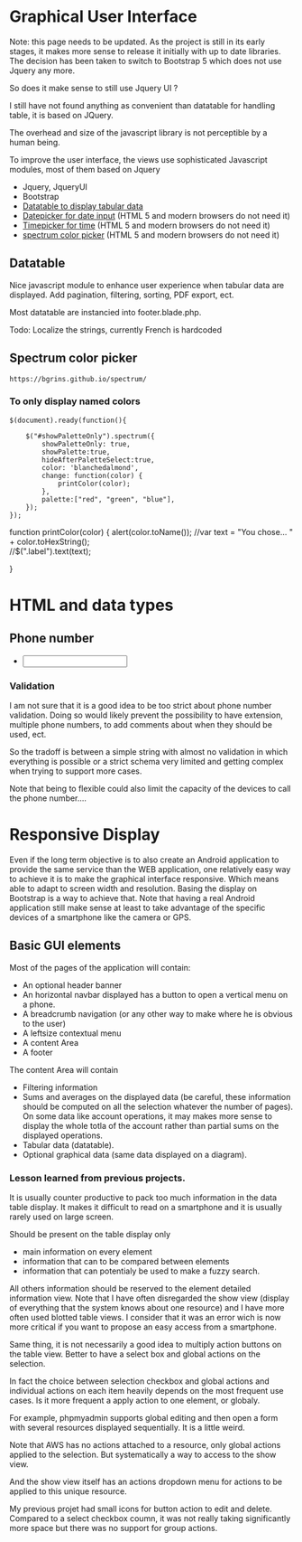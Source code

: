 # Graphical User Interface

Note: this page needs to be updated. As the project is still in its early stages, it makes more sense to release it initially with up to date libraries. The decision has been taken to switch to Bootstrap 5 which does not use Jquery any more. 

So does it make sense to still use Jquery UI ?

I still have not found anything as convenient than datatable for handling table, it is based on JQuery.

The overhead and size of the javascript library is not perceptible by a human being.

To improve the user interface, the views use sophisticated Javascript modules, most of them based on Jquery

* Jquery, JqueryUI
* Bootstrap
* [Datatable to display tabular data](https://datatables.net/)
* [Datepicker for date input](https://jqueryui.com/datepicker/) (HTML 5 and modern browsers do not need it)
* [Timepicker for time](https://timepicker.co/) 				(HTML 5 and modern browsers do not need it)
* [spectrum color picker](https://github.com/seballot/spectrum) (HTML 5 and modern browsers do not need it)

## Datatable

Nice javascript module to enhance user experience when tabular data are displayed. Add pagination, filtering, sorting, PDF export, ect.

Most datatable are instancied into footer.blade.php.

Todo: Localize the strings, currently French is hardcoded

    
## Spectrum color picker

    https://bgrins.github.io/spectrum/
    

### To only display named colors

    $(document).ready(function(){

        $("#showPaletteOnly").spectrum({
            showPaletteOnly: true,
            showPalette:true,
            hideAfterPaletteSelect:true,
            color: 'blanchedalmond',
            change: function(color) {
                printColor(color);
            },
            palette:["red", "green", "blue"],
        });
    });

function printColor(color) {
alert(color.toName());
   //var text = "You chose... " + color.toHexString();    
   //$(".label").text(text);
    
}
</script>

# HTML and data types

## Phone number

* <input type="tel">

### Validation

I am not sure that it is a good idea to be too strict about phone number validation. Doing so would likely prevent the possibility  to have extension, multiple phone numbers, to add comments about when they should be used, ect.

So the tradoff is between a simple string with almost no validation in which everything is possible or a strict schema very limited and getting complex when trying to support more cases.

Note that being to flexible could also limit the capacity of the devices to call the phone number....

# Responsive Display

Even if the long term objective is to also create an Android application to provide the same service than the WEB application, one relatively easy way to achieve it is to make the graphical interface responsive. Which means able to adapt to screen width and resolution. Basing the display on Bootstrap is a way to achieve that. Note that having a real Android application still make sense at least to take advantage of the specific devices of a smartphone like the camera or GPS.

## Basic GUI elements

Most of the pages of the application will contain:

* An optional header banner
* An horizontal navbar displayed has a button to open a vertical menu on a phone.
* A breadcrumb navigation (or any other way to make where he is obvious to the user)
* A leftsize contextual menu
* A content Area
* A footer

The content Area will contain
* Filtering information
* Sums and averages on the displayed data (be careful, these information should be computed on all the selection whatever the number of pages). On some data like account operations, it may makes more sense to display the whole totla of the account rather than partial sums on the displayed operations.
* Tabular data (datatable).
* Optional graphical data (same data displayed on a diagram).

### Lesson learned from previous projects.

It is usually counter productive to pack too much information in the data table display. It makes it difficult to read on a smartphone and it is usually rarely used
on large screen.

Should be present on the table display only 
* main information on every element
* information that can to be compared between elements
* information that can potentialy be used to make a fuzzy search. 

All others information should be reserved to the element detailed information view. Note that I have often disregarded the show view (display of everything that the system knows about one resource) and I have more often used blotted table views. I consider that it was an error wich is now more critical if you want to propose an easy access from a smartphone.

Same thing, it is not necessarily a good idea to multiply action buttons on the table view. Better to have a select box and global actions on the selection.

In fact the choice between selection checkbox and global actions and individual actions on each item heavily depends on the most frequent use cases. Is it more frequent a apply action to one element, or globaly.

For example, phpmyadmin supports global editing and then open a form with several resources displayed sequentially. It is a little weird.

Note that AWS has no actions attached to a resource, only global actions applied to the selection. But systematically a way to access to the show view.

And the show view itself has an actions dropdown menu for actions to be applied to this unique resource.

My previous projet had small icons for button action to edit and delete. Compared to a select checkbox coumn, it was not really taking significantly more space but there was no support for group actions.